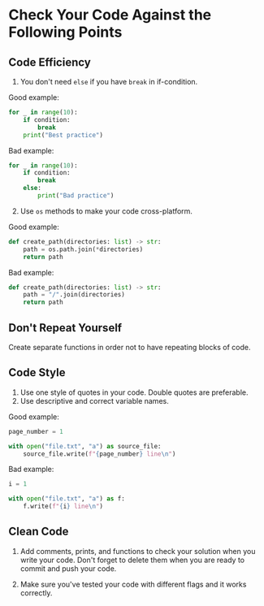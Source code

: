 # Сheck Your Code Against the Following Points

## Code Efficiency

1. You don't need `else` if you have `break` in if-condition.

Good example:

```python
for _ in range(10):
    if condition:
        break
    print("Best practice")
```

Bad example:

```python
for _ in range(10):
    if condition:
        break
    else:
        print("Bad practice")
```

2. Use `os` methods to make your code cross-platform.

Good example:

```python
def create_path(directories: list) -> str:
    path = os.path.join(*directories)
    return path
```

Bad example:

```python
def create_path(directories: list) -> str:
    path = "/".join(directories)
    return path
```

## Don't Repeat Yourself

Create separate functions in order not to have repeating blocks of code.

## Code Style

1. Use one style of quotes in your code. Double quotes are preferable.
2. Use descriptive and correct variable names.

Good example:

```python
page_number = 1

with open("file.txt", "a") as source_file:
    source_file.write(f"{page_number} line\n")
```

Bad example:

```python
i = 1

with open("file.txt", "a") as f:
    f.write(f"{i} line\n")
```

## Clean Code

1. Add comments, prints, and functions to check your solution when you write your code. 
Don't forget to delete them when you are ready to commit and push your code.

2. Make sure you've tested your code with different flags and it works correctly.
